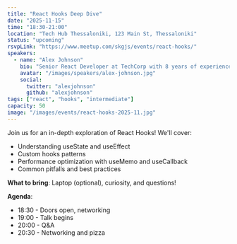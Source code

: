 ```yaml
---
title: "React Hooks Deep Dive"
date: "2025-11-15"
time: "18:30-21:00"
location: "Tech Hub Thessaloniki, 123 Main St, Thessaloniki"
status: "upcoming"
rsvpLink: "https://www.meetup.com/skgjs/events/react-hooks/"
speakers:
  - name: "Alex Johnson"
    bio: "Senior React Developer at TechCorp with 8 years of experience"
    avatar: "/images/speakers/alex-johnson.jpg"
    social:
      twitter: "alexjohnson"
      github: "alexjohnson"
tags: ["react", "hooks", "intermediate"]
capacity: 50
image: "/images/events/react-hooks-2025-11.jpg"
---
```


Join us for an in-depth exploration of React Hooks! We'll cover:

- Understanding useState and useEffect
- Custom hooks patterns
- Performance optimization with useMemo and useCallback
- Common pitfalls and best practices

**What to bring**: Laptop (optional), curiosity, and questions!

**Agenda**:
- 18:30 - Doors open, networking
- 19:00 - Talk begins
- 20:00 - Q&A
- 20:30 - Networking and pizza
